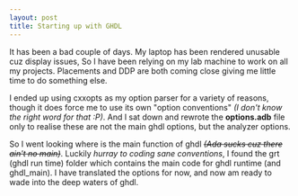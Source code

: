 ```yaml
---
layout: post
title: Starting up with GHDL
---
```

It has been a bad couple of days. My laptop has been rendered unusable cuz display issues, So I have been relying on my lab machine to work on all my projects. Placements and DDP are both coming close giving me little time to do something else.

I ended up using cxxopts as my option parser for a variety of reasons, though it does force me to use its own "option conventions" *(I don't know the right word for that :P)*. And I sat down and rewrote the **options.adb** file only to realise these are not the main ghdl options, but the analyzer options. 

So I went looking where is the main function of ghdl *~~(Ada sucks cuz there ain't no main)~~*. Luckily *hurray to coding sane conventions*, I found the grt (ghdl run time) folder which contains the main code for ghdl runtime (and ghdl_main). I have translated the options for now, and now am ready to wade into the deep waters of ghdl.
